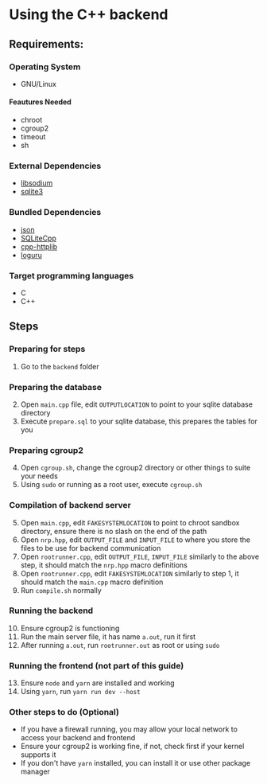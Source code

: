 # Using the C++ backend
## Requirements:
### Operating System
- GNU/Linux
#### Feautures Needed
- chroot
- cgroup2
- timeout
- sh
### External Dependencies
- [libsodium](https://doc.libsodium.org/)
- [sqlite3](https://sqlite.org/)
### Bundled Dependencies
- [json](https://github.com/nlohmann/json)
- [SQLiteCpp](https://github.com/geekyMrK/SQLiteCpp)
- [cpp-httplib](https://github.com/yhirose/cpp-httplib)
- [loguru](https://github.com/emilk/loguru)
### Target programming languages
- C
- C++
## Steps
### Preparing for steps
1. Go to the `backend` folder
### Preparing the database
2. Open `main.cpp` file, edit `OUTPUTLOCATION` to point to your sqlite database directory
3. Execute `prepare.sql` to your sqlite database, this prepares the tables for you
### Preparing cgroup2
4. Open `cgroup.sh`, change the cgroup2 directory or other things to suite your needs
5. Using `sudo` or running as a root user, execute `cgroup.sh`
### Compilation of backend server
5. Open `main.cpp`, edit `FAKESYSTEMLOCATION` to point to chroot sandbox directory, ensure there is no slash on the end of the path
6. Open `nrp.hpp`, edit `OUTPUT_FILE` and `INPUT_FILE` to where you store the files to be use for backend communication
7. Open `rootrunner.cpp`, edit `OUTPUT_FILE`, `INPUT_FILE` similarly to the above step, it should match the `nrp.hpp` macro definitions
8. Open `rootrunner.cpp`, edit `FAKESYSTEMLOCATION` similarly to step 1, it should match the `main.cpp` macro definition
9. Run `compile.sh` normally
### Running the backend
10. Ensure cgroup2 is functioning
11. Run the main server file, it has name `a.out`, run it first
12. After running `a.out`, run `rootrunner.out` as root or using `sudo`
### Running the frontend (not part of this guide)
13. Ensure `node` and `yarn` are installed and working
14. Using `yarn`, run `yarn run dev --host`
### Other steps to do (Optional)
- If you have a firewall running, you may allow your local network to access your backend and frontend
- Ensure your cgroup2 is working fine, if not, check first if your kernel supports it
- If you don't have `yarn` installed, you can install it or use other package manager
